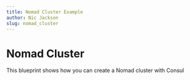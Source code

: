 ```yaml
---
title: Nomad Cluster Example
author: Nic Jackson
slug: nomad_cluster
---
```


# Nomad Cluster

This blueprint shows how you can create a Nomad cluster with Consul

```shell
```